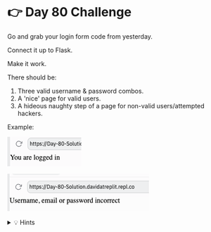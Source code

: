 # 👉 Day 80 Challenge

Go and grab your login form code from yesterday. 

Connect it up to Flask.

Make it work.

There should be:

1. Three valid username & password combos.
2. A 'nice' page for valid users.
3. A hideous naughty step of a page for non-valid users/attempted hackers.
    
Example:

![](resources/04_challenge1.png)

![](resources/04_challenge2.png)
<details> <summary> 💡 Hints </summary>
  
- Use a dictionary to store the valid usernames and passwords.
- Use a Boolean variable to store whether a valid combo is present in the dictionary or not.
- Use `try .... except` to login.

</details>